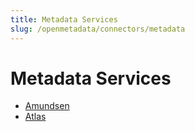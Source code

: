 ```yaml
---
title: Metadata Services
slug: /openmetadata/connectors/metadata
---
```


# Metadata Services

- [Amundsen](/openmetadata/connectors/metadata/amundsen)
- [Atlas](/openmetadata/connectors/metadata/atlas)
